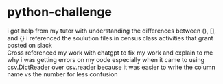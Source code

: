 # python-challenge
i got help from my tutor with understanding the differences between (), [], and {}
i referenced the soulution files in census class activities that grant posted on slack  
Cross referenced my work with chatgpt to fix my work and explain to me why i was getting errors on my code especially when it came to using csv.DictReader over csv.reader because it was easier to write the column name vs the number for less confusion


